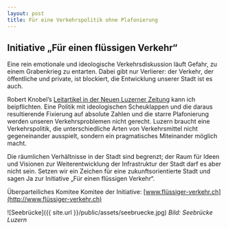 ```yaml
---
layout: post
title: Für eine Verkehrspolitik ohne Plafonierung
---
```


## Initiative „Für einen flüssigen Verkehr“
Eine rein emotionale und ideologische Verkehrsdiskussion läuft Gefahr, zu einem Grabenkrieg zu entarten. Dabei gibt nur Verlierer: der Verkehr, der öffentliche und private, ist blockiert, die Entwicklung unserer Stadt ist es auch.

Robert Knobel’s [Leitartikel in der Neuen Luzerner Zeitung](https://www.luzernerzeitung.ch/importe/fupep/neue_lz/lz_stadtluzern/Ideologische-Kaempfe-sind-das-Letzte-was-Luzern-braucht;art128775,623558) kann ich beipflichten. Eine Politik mit ideologischen Scheuklappen und die daraus resultierende Fixierung auf absolute Zahlen und die starre Plafonierung werden unseren Verkehrsproblemen nicht gerecht. Luzern braucht eine Verkehrspolitik, die unterschiedliche Arten von Verkehrsmittel nicht gegeneinander ausspielt, sondern ein pragmatisches Miteinander möglich macht.

Die räumlichen Verhältnisse in der Stadt sind begrenzt; der Raum für Ideen und Visionen zur Weiterentwicklung der Infrastruktur der Stadt darf es aber nicht sein. Setzen wir ein Zeichen für eine zukunftsorientierte Stadt und sagen Ja zur Initiative „Für einen flüssigen Verkehr“.

Überparteiliches Komitee Komitee der Initiative: [www.flüssiger-verkehr.ch](http://www.flüssiger-verkehr.ch)

![Seebrücke]({{ site.url }}/public/assets/seebruecke.jpg)
*Bild: Seebrücke Luzern*
